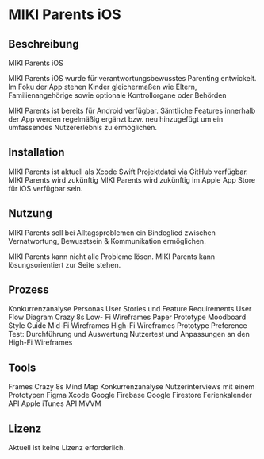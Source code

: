# MIKI Parents iOS


## Beschreibung

MIKI Parents iOS

MIKI Parents iOS wurde für verantwortungsbewusstes Parenting entwickelt.
Im Foku der App stehen Kinder gleichermaßen wie Eltern, Familienangehörige sowie optionale Kontrollorgane oder Behörden

MIKI Parents ist bereits für Android verfügbar.
Sämtliche Features innerhalb der App werden regelmäßig ergänzt bzw. neu hinzugefügt um ein umfassendes Nutzererlebnis zu ermöglichen.


## Installation

MIKI Parents ist aktuell als Xcode Swift Projektdatei via GitHub verfügbar.
MIKI Parents wird zukünftig 
MIKI Parents wird zukünftig im Apple App Store für iOS verfügbar sein.


## Nutzung

MIKI Parents soll bei Alltagsproblemen ein Bindeglied zwischen Vernatwortung, Bewusstsein & Kommunikation ermöglichen.

MIKI Parents kann nicht alle Probleme lösen.
MIKI Parents kann lösungsorientiert zur Seite stehen.


## Prozess

Konkurrenzanalyse
Personas 
User Stories und Feature Requirements 
User Flow Diagram
Crazy 8s
Low- Fi Wireframes
Paper Prototype
Moodboard 
Style Guide
Mid-Fi Wireframes
High-Fi Wireframes
Prototype
Preference Test: Durchführung und Auswertung 
Nutzertest und Anpassungen an den High-Fi Wireframes


## Tools

Frames
Crazy 8s
Mind Map
Konkurrenzanalyse
Nutzerinterviews mit einem Prototypen
Figma
Xcode
Google Firebase
Google Firestore
Ferienkalender API
Apple iTunes API
MVVM


## Lizenz
Aktuell ist keine Lizenz erforderlich.

